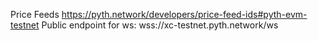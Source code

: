 Price Feeds
https://pyth.network/developers/price-feed-ids#pyth-evm-testnet
Public endpoint for ws: wss://xc-testnet.pyth.network/ws

